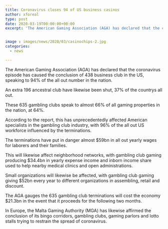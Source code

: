 ```yaml
---
title: Coronavirus closes 94 of US business casinos
author: xforeal 
type: post
date: 2020-03-19T00:00:00+00:00
excerpt: 'The American Gaming Association (AGA) has declared that the coronavirus episode has caused the conclusion of 438 business gambling clubs in the US, speaking to 94&amp;percnt; of the all out number in the country '


image : images/news/2020/03/casinochips-2.jpg
categories:
  - news

---
```

The American Gaming Association (AGA) has declared that the coronavirus episode has caused the conclusion of 438 business club in the US, speaking to 94&percnt; of the all out number in the nation. 

An extra 196 ancestral club have likewise been shut, 37&percnt; of the countrys all out. 

These 635 gambling clubs speak to almost 66% of all gaming properties in the nation, at 64&percnt;. 

According to the report, this has unprecedentedly affected American specialists in the gambling club industry, with 96&percnt; of the all out US workforce influenced by the terminations. 

The terminations have put in danger almost $59bn in all out yearly wages for laborers and their families. 

This will likewise affect neighborhood networks, with gambling club gaming producing $34.4bn in yearly expense income and inborn income share used to help nearby medical clinics and open administrations. 

Small organizations will likewise be affected, with gambling club gaming giving $52bn every year to different organizations in assembling, retail and discount. 

The AGA gauges the 635 gambling club terminations will cost the economy $21.3bn in the event that it proceeds for the following two months. 

In Europe, the Malta Gaming Authority (MGA) has likewise affirmed the conclusion of its bingo corridors, gambling clubs, gaming parlors and lotto stalls trying to restrain the spread of coronavirus.